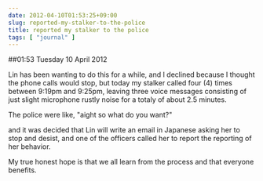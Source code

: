```yaml
---
date: 2012-04-10T01:53:25+09:00
slug: reported-my-stalker-to-the-police
title: reported my stalker to the police
tags: [ "journal" ]
---
```


##01:53 Tuesday 10 April 2012

Lin has been wanting to do this for a while, and I declined because I thought the phone calls would stop, but today my stalker called four (4) times between 9:19pm and 9:25pm, leaving three voice messages consisting of just slight microphone rustly noise for a totaly of about 2.5 minutes.

 

The police were like, "aight so what do you want?"

 

and it was decided that Lin will write an email in Japanese asking her to stop and desist, and one of the officers called her to report the reporting of her behavior.

 

My true honest hope is that we all learn from the process and that everyone benefits.

 
